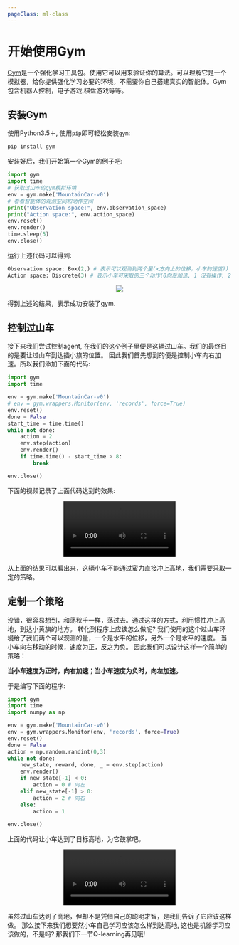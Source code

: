 ```yaml
---
pageClass: ml-class
---
```



<!--
 * @Description: 
 * @Author: Jack Huang
 * @Github: https://github.com/HuangJiaLian
 * @Date: 2019-09-05 16:26:24
 * @LastEditors: Jack Huang
 * @LastEditTime: 2019-09-05 20:52:27
 -->


# 开始使用Gym
[Gym](https://gym.openai.com)是一个强化学习工具包。使用它可以用来验证你的算法。可以理解它是一个模拟器，给你提供强化学习必要的环境，不需要你自己搭建真实的智能体。Gym包含机器人控制，电子游戏,棋盘游戏等等。

## 安装Gym
使用Python3.5＋, 使用`pip`即可轻松安装`gym`:
```bash
pip install gym
```
安装好后，我们开始第一个Gym的例子吧:
``` python
import gym
import time 
# 获取过山车的gym模拟环境
env = gym.make('MountainCar-v0')
# 看看智能体的观测空间和动作空间
print("Observation space:", env.observation_space)
print("Action space:", env.action_space)
env.reset()
env.render()
time.sleep(5)
env.close()
```
运行上述代码可以得到:
```python
Observation space: Box(2,) # 表示可以观测到两个量(x方向上的位移，小车的速度))
Action space: Discrete(3) # 表示小车可采取的三个动作(0向左加速, 1 没有操作, 2 向右加速)
```
<p align='center'>
<img src='/images/ml/RL_Prt/MountainCar.png'>
</p>

得到上述的结果，表示成功安装了gym.

## 控制过山车
接下来我们尝试控制agent, 在我们的这个例子里便是这辆过山车。我们的最终目的是要让过山车到达插小旗的位置。
因此我们首先想到的便是控制小车向右加速。所以我们添加下面的代码:

``` python
import gym
import time 

env = gym.make('MountainCar-v0')
# env = gym.wrappers.Monitor(env, 'records', force=True) 
env.reset()
done = False
start_time = time.time() 
while not done:
    action = 2 
    env.step(action)
    env.render()
    if time.time() - start_time > 8:
        break

env.close()
```

下面的视频记录了上面代码达到的效果:

<video style="display:block; margin: 0 auto;" width="50%" controls>
<source src="/images/ml/RL_Prt/1_first_try.mp4" type="video/mp4">
</video>

从上面的结果可以看出来，这辆小车不能通过蛮力直接冲上高地，我们需要采取一定的策略。

## 定制一个策略 
没错，很容易想到，和荡秋千一样，荡过去。通过这样的方式，利用惯性冲上高地，到达小黄旗的地方。
转化到程序上应该怎么做呢? 我们使用的这个过山车环境给了我们两个可以观测的量，一个是水平的位移，另外一个是水平的速度。
当小车向右移动的时候，速度为正，反之为负。 因此我们可以设计这样一个简单的策略：

**当小车速度为正时，向右加速；当小车速度为负时，向左加速。**

于是编写下面的程序:

```python
import gym
import time 
import numpy as np 

env = gym.make('MountainCar-v0')
env = gym.wrappers.Monitor(env, 'records', force=True)
env.reset()
done = False
action = np.random.randint(0,3)
while not done:
    new_state, reward, done, _ = env.step(action)
    env.render()
    if new_state[-1] < 0:
        action = 0 # 向左
    elif new_state[-1] > 0:
        action = 2 # 向右
    else:
        action = 1
    
env.close()
```

上面的代码让小车达到了目标高地，为它鼓掌吧。

<video style="display:block; margin: 0 auto;" width="50%" controls>
<source src="/images/ml/RL_Prt/2_second_try.mp4" type="video/mp4">
</video>

虽然过山车达到了高地，但却不是凭借自己的聪明才智，是我们告诉了它应该这样做。
那么接下来我们想要然小车自己学习应该怎么样到达高地, 这也是机器学习应该做的，不是吗?  那我们下一节Q-learning再见哦!

<Livere/>